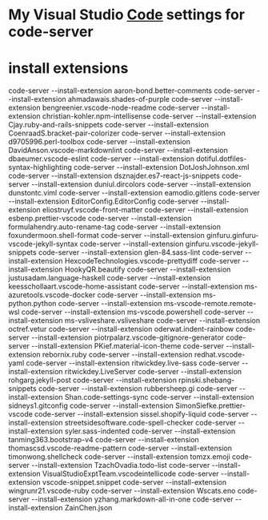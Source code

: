 # My Visual Studio [Code](https://code.visualstudio.com/#alt-downloads) settings for code-server 
  
# install extensions  

code-server --install-extension aaron-bond.better-comments
code-server --install-extension ahmadawais.shades-of-purple
code-server --install-extension bengreenier.vscode-node-readme
code-server --install-extension christian-kohler.npm-intellisense
code-server --install-extension Cjay.ruby-and-rails-snippets
code-server --install-extension CoenraadS.bracket-pair-colorizer
code-server --install-extension d9705996.perl-toolbox
code-server --install-extension DavidAnson.vscode-markdownlint
code-server --install-extension dbaeumer.vscode-eslint
code-server --install-extension dotiful.dotfiles-syntax-highlighting
code-server --install-extension DotJoshJohnson.xml
code-server --install-extension dsznajder.es7-react-js-snippets
code-server --install-extension duniul.dircolors
code-server --install-extension dunstontc.viml
code-server --install-extension eamodio.gitlens code-server --install-extension EditorConfig.EditorConfig
code-server --install-extension eliostruyf.vscode-front-matter
code-server --install-extension esbenp.prettier-vscode
code-server --install-extension formulahendry.auto-rename-tag
code-server --install-extension foxundermoon.shell-format
code-server --install-extension ginfuru.ginfuru-vscode-jekyll-syntax
code-server --install-extension ginfuru.vscode-jekyll-snippets
code-server --install-extension glen-84.sass-lint
code-server --install-extension HexcodeTechnologies.vscode-prettydiff
code-server --install-extension HookyQR.beautify
code-server --install-extension justusadam.language-haskell
code-server --install-extension keesschollaart.vscode-home-assistant
code-server --install-extension ms-azuretools.vscode-docker
code-server --install-extension ms-python.python
code-server --install-extension ms-vscode-remote.remote-wsl
code-server --install-extension ms-vscode.powershell
code-server --install-extension ms-vsliveshare.vsliveshare
code-server --install-extension octref.vetur
code-server --install-extension oderwat.indent-rainbow
code-server --install-extension piotrpalarz.vscode-gitignore-generator
code-server --install-extension PKief.material-icon-theme
code-server --install-extension rebornix.ruby
code-server --install-extension redhat.vscode-yaml
code-server --install-extension ritwickdey.live-sass
code-server --install-extension ritwickdey.LiveServer
code-server --install-extension rohgarg.jekyll-post
code-server --install-extension rpinski.shebang-snippets
code-server --install-extension rubbersheep.gi
code-server --install-extension Shan.code-settings-sync
code-server --install-extension sidneys1.gitconfig
code-server --install-extension SimonSiefke.prettier-vscode
code-server --install-extension sissel.shopify-liquid
code-server --install-extension streetsidesoftware.code-spell-checker
code-server --install-extension syler.sass-indented
code-server --install-extension tanming363.bootstrap-v4
code-server --install-extension thomascsd.vscode-readme-pattern
code-server --install-extension timonwong.shellcheck
code-server --install-extension tomzx.emoji
code-server --install-extension TzachOvadia.todo-list
code-server --install-extension VisualStudioExptTeam.vscodeintellicode
code-server --install-extension vscode-snippet.snippet
code-server --install-extension wingrunr21.vscode-ruby
code-server --install-extension Wscats.eno
code-server --install-extension yzhang.markdown-all-in-one
code-server --install-extension ZainChen.json


